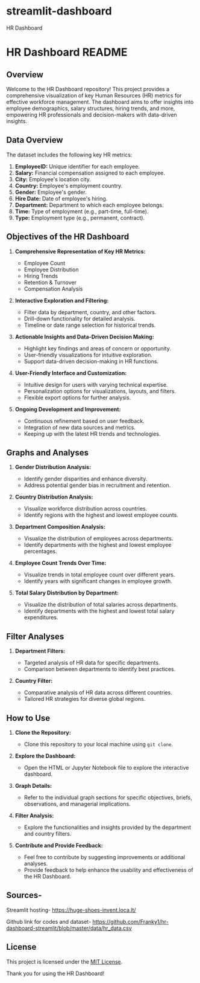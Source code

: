 # streamlit-dashboard
HR Dashboard
# HR Dashboard README

## Overview

Welcome to the HR Dashboard repository! This project provides a comprehensive visualization of key Human Resources (HR) metrics for effective workforce management. The dashboard aims to offer insights into employee demographics, salary structures, hiring trends, and more, empowering HR professionals and decision-makers with data-driven insights.

## Data Overview

The dataset includes the following key HR metrics:

1. **EmployeeID:** Unique identifier for each employee.
2. **Salary:** Financial compensation assigned to each employee.
3. **City:** Employee's location city.
4. **Country:** Employee's employment country.
5. **Gender:** Employee's gender.
6. **Hire Date:** Date of employee's hiring.
7. **Department:** Department to which each employee belongs.
8. **Time:** Type of employment (e.g., part-time, full-time).
9. **Type:** Employment type (e.g., permanent, contract).

## Objectives of the HR Dashboard

1. **Comprehensive Representation of Key HR Metrics:**
   - Employee Count
   - Employee Distribution
   - Hiring Trends
   - Retention & Turnover
   - Compensation Analysis

2. **Interactive Exploration and Filtering:**
   - Filter data by department, country, and other factors.
   - Drill-down functionality for detailed analysis.
   - Timeline or date range selection for historical trends.

3. **Actionable Insights and Data-Driven Decision Making:**
   - Highlight key findings and areas of concern or opportunity.
   - User-friendly visualizations for intuitive exploration.
   - Support data-driven decision-making in HR functions.

4. **User-Friendly Interface and Customization:**
   - Intuitive design for users with varying technical expertise.
   - Personalization options for visualizations, layouts, and filters.
   - Flexible export options for further analysis.

5. **Ongoing Development and Improvement:**
   - Continuous refinement based on user feedback.
   - Integration of new data sources and metrics.
   - Keeping up with the latest HR trends and technologies.

## Graphs and Analyses

1. **Gender Distribution Analysis:**
   - Identify gender disparities and enhance diversity.
   - Address potential gender bias in recruitment and retention.

2. **Country Distribution Analysis:**
   - Visualize workforce distribution across countries.
   - Identify regions with the highest and lowest employee counts.

3. **Department Composition Analysis:**
   - Visualize the distribution of employees across departments.
   - Identify departments with the highest and lowest employee percentages.

4. **Employee Count Trends Over Time:**
   - Visualize trends in total employee count over different years.
   - Identify years with significant changes in employee growth.

5. **Total Salary Distribution by Department:**
   - Visualize the distribution of total salaries across departments.
   - Identify departments with the highest and lowest total salary expenditures.

## Filter Analyses

1. **Department Filters:**
   - Targeted analysis of HR data for specific departments.
   - Comparison between departments to identify best practices.

2. **Country Filter:**
   - Comparative analysis of HR data across different countries.
   - Tailored HR strategies for diverse global regions.

## How to Use

1. **Clone the Repository:**
   - Clone this repository to your local machine using `git clone`.

2. **Explore the Dashboard:**
   - Open the HTML or Jupyter Notebook file to explore the interactive dashboard.

3. **Graph Details:**
   - Refer to the individual graph sections for specific objectives, briefs, observations, and managerial implications.

4. **Filter Analysis:**
   - Explore the functionalities and insights provided by the department and country filters.

5. **Contribute and Provide Feedback:**
   - Feel free to contribute by suggesting improvements or additional analyses.
   - Provide feedback to help enhance the usability and effectiveness of the HR Dashboard.

## Sources-

Streamlit hosting- https://huge-shoes-invent.loca.lt/

Github link for codes and dataset- https://github.com/Franky1/hr-dashboard-streamlit/blob/master/data/hr_data.csv

## License

This project is licensed under the [MIT License](LICENSE).

Thank you for using the HR Dashboard!
